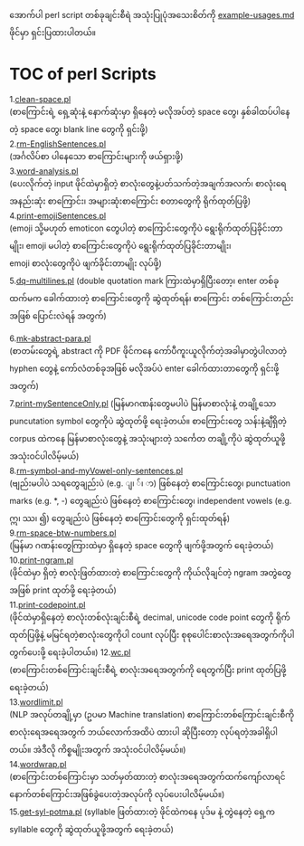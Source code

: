 အောက်ပါ perl script တစ်ခုချင်းစီရဲ အသုံးပြုပုံအသေးစိတ်ကို [example-usages.md](https://github.com/ye-kyaw-thu/tools/blob/master/perl/example-usages.md) ဖိုင်မှာ ရှင်းပြထားပါတယ်။  

# TOC of perl Scripts

1.[clean-space.pl](https://github.com/ye-kyaw-thu/tools/blob/master/perl/clean-space.pl)  
   (စာကြောင်းရဲ့ ရှေ့ဆုံးနဲ့ နောက်ဆုံးမှာ ရှိနေတဲ့ မလိုအပ်တဲ့ space တွေ၊ နှစ်ခါထပ်ပါနေတဲ့ space တွေ၊ blank line တွေကို ရှင်းဖို့)  
2.[rm-EnglishSentences.pl](https://github.com/ye-kyaw-thu/tools/blob/master/perl/rm-EnglishSentences.pl)  
   (အင်္ဂလိပ်စာ ပါနေသော စာကြောင်းများကို ဖယ်ရှားဖို့)  
3.[word-analysis.pl](https://github.com/ye-kyaw-thu/tools/blob/master/perl/word-analysis.pl)  
   (ပေးလိုက်တဲ့ input ဖိုင်ထဲမှာရှိတဲ့ စာလုံးတွေနဲ့ပတ်သက်တဲ့အချက်အလက်၊ စာလုံးရေအနည်းဆုံး စာကြောင်း၊ အများဆုံးစာကြောင်း စတာတွေကို ရိုက်ထုတ်ပြဖို့)  
4.[print-emojiSentences.pl](https://github.com/ye-kyaw-thu/tools/blob/master/perl/print-emojiSentences.pl)  
   (emoji သို့မဟုတ် emoticon တွေပါတဲ့ စာကြောင်းတွေကိုပဲ ရွေးရိုက်ထုတ်ပြခိုင်းတာမျိုး၊ emoji မပါတဲ့ စာကြောင်းတွေကိုပဲ ရွေးရိုက်ထုတ်ပြခိုင်းတာမျိုး၊  
    emoji စာလုံးတွေကိုပဲ ဖျက်ခိုင်းတာမျိုး လုပ်ဖို့)  
5.[dq-multilines.pl](https://github.com/ye-kyaw-thu/tools/blob/master/perl/dq-multilines.pl)
   (double quotation mark ကြားထဲမှာရှိပြီးတော့၊ enter တစ်ခုထက်မက ခေါက်ထားတဲ့ စာကြောင်းတွေကို ဆွဲထုတ်ရန်၊ စာကြောင်း တစ်ကြောင်းတည်းအဖြစ် ပြောင်းလဲရန် အတွက်)
   
6.[mk-abstract-para.pl](https://github.com/ye-kyaw-thu/tools/blob/master/perl/mk-abstract-para.pl)  
   (စာတမ်းတွေရဲ့ abstract ကို PDF ဖိုင်ကနေ ကော်ပီကူးယူလိုက်တဲ့အခါမှာတွဲပါလာတဲ့ hyphen တွေနဲ့ ကော်လံတစ်ခုအဖြစ် မလိုအပ်ပဲ enter ခေါက်ထားတာတွေကို ရှင်းဖို့အတွက်)  
7.[print-mySentenceOnly.pl](https://github.com/ye-kyaw-thu/tools/blob/master/perl/print-mySentenceOnly.pl)
   (မြန်မာဂဏန်းတွေမပါပဲ မြန်မာစာလုံးနဲ့ တချို့သော puncutation symbol တွေကိုပဲ ဆွဲထုတ်ဖို့ ရေးခဲ့တယ်။ စာကြောင်းတွေ သန်းနဲ့ချီရှိတဲ့ corpus ထဲကနေ မြန်မာစာလုံးတွေနဲ့ အသုံးများတဲ့       သင်္ကေတ တချို့ကိုပဲ ဆွဲထုတ်ယူဖို့ အသုံးဝင်ပါလိမ့်မယ်)  
8.[rm-symbol-and-myVowel-only-sentences.pl](https://github.com/ye-kyaw-thu/tools/blob/master/perl/rm-symbol-and-myVowel-only-sentences.pl)  
   (ဗျည်းမပါပဲ သရတွေချည်းပဲ (e.g. ျ၊ ်၊ ာ) ဖြစ်နေတဲ့ စာကြောင်းတွေ၊ punctuation marks (e.g. \*, -) တွေချည်းပဲ ဖြစ်နေတဲ့ စာကြောင်းတွေ၊ independent vowels      (e.g. ဣ၊ ဿ၊ ၍) တွေချည်းပဲ ဖြစ်နေတဲ့ စာကြောင်းတွေကို ရှင်းထုတ်ရန်)  
9.[rm-space-btw-numbers.pl](https://github.com/ye-kyaw-thu/tools/blob/master/perl/rm-space-btw-numbers.pl)  
   (မြန်မာ ဂဏန်းတွေကြားထဲမှာ ရှိနေတဲ့ space တွေကို ဖျက်ဖို့အတွက် ရေးခဲ့တယ်)  
10.[print-ngram.pl](https://github.com/ye-kyaw-thu/tools/blob/master/perl/print-ngram.pl)  
   (ဖိုင်ထဲမှာ ရှိတဲ့ စာလုံးဖြတ်ထားတဲ့ စာကြောင်းတွေကို ကိုယ်လိုချင်တဲ့ ngram အတွဲတွေအဖြစ် print ထုတ်ဖို့ ရေးခဲ့တယ်)  
11.[print-codepoint.pl](https://github.com/ye-kyaw-thu/tools/blob/master/perl/print-codepoint.pl)  
   (ဖိုင်ထဲမှာရှိနေတဲ့ စာလုံးတစ်လုံးချင်းစီရဲ့ decimal, unicode code point တွေကို ရိုက်ထုတ်ပြဖို့နဲ့ မမြင်ရတဲ့စာလုံးတွေကိုပါ count လုပ်ပြီး စုစုပေါင်းစာလုံးအရေအတွက်ကိုပါ တွက်ပေးဖို့ ရေးခဲ့ပါတယ်။) 
12.[wc.pl](https://github.com/ye-kyaw-thu/tools/blob/master/perl/wc.pl)  
    (စာကြောင်းတစ်ကြောင်းချင်းစီရဲ့ စာလုံးအရေအတွက်ကို ရေတွက်ပြီး print ထုတ်ပြဖို့ ရေးခဲ့တယ်)  
13.[wordlimit.pl](https://github.com/ye-kyaw-thu/tools/blob/master/perl/wordlimit.pl)  
    (NLP အလုပ်တချို့မှာ (ဥပမာ Machine translation) စာကြောင်းတစ်ကြောင်းချင်းစီကို စာလုံးရေအရေအတွက် ဘယ်လောက်အထိပဲ ထားပါ ဆိုပြီးတော့ လုပ်ရတဲ့အခါရှိပါတယ်။ အဲဒီလို       ကိစ္စမျိုးအတွက် အသုံးဝင်ပါလိမ့်မယ်။)  
14.[wordwrap.pl](https://github.com/ye-kyaw-thu/tools/blob/master/perl/wordwrap.pl)  
    (စာကြောင်းတစ်ကြောင်းမှာ သတ်မှတ်ထားတဲ့ စာလုံးအရေအတွက်ထက်ကျော်လာရင် နောက်တစ်ကြောင်းအဖြစ်ခွဲပေးတဲ့အလုပ်ကို လုပ်ပေးပါလိမ့်မယ်။)  
15.[get-syl-potma.pl](https://github.com/ye-kyaw-thu/tools/blob/master/perl/get-syl-potma.pl)
    (syllable ဖြတ်ထားတဲ့ ဖိုင်ထဲကနေ ပုဒ်မ နဲ့ တွဲနေတဲ့ ရှေ့က syllable တွေကို ဆွဲထုတ်ယူဖို့အတွက် ရေးခဲ့တယ်)  
   
   


